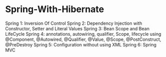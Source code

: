 # Spring-With-Hibernate

Spring 1: Inversion Of Control
Spring 2: Dependency Injection with Constructor, Setter and Literal Values
Spring 3: Bean Scope and Bean LifeCycle
Spring 4: annotations, autowiring, qualifier, Scope,  lifecycle using @Component, @Autowired, @Qualifier, @Value, @Scope, @PostConstruct, @PreDestroy
Spring 5: Configuration without using XML
Spring 6: Spring MVC
